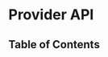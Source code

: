 <script lang="ts">
  import { findClasses, findTypeAliases, findInterfaces, findFunctions, ClassInfo, ReflectionKind, } from './../.vitepress/ast-utils';
  import { buildTableOfContent, buildPage } from './../scripts/build';

  const project = (await import(/* @vite-ignore */ './../build/typedoc-ast.json').then(
    module => module.default,
  )) as ProjectReflection;

  // console.log(await buildPage(project, 'Provider Api', await buildTableOfContent(project, 'Provider Api')))

  export default {
    name: 'Provider Api',
    data() {
      return {
        classes: [],
        classesNames: [],
        interfaces: [],
        interfacesNames: [],
        typeAliases: [],
        typeAliasesNames: [],
        functions: [],
        functionsNames: [],
        tableOfContent: [],
        pageContent: {},
      };
    },
    async created() {
      this.classes = await findClasses(project, 'Provider Api');
      this.classesNames = this.classes.map((c: ClassInfo) => c.name);
      this.interfaces = await findInterfaces(project, 'Provider Api');

      this.interfacesNames = this.interfaces.map((c: ClassInfo) => c.name);
      this.typeAliases = await findTypeAliases(project, 'Provider Api');
      this.typeAliasesNames = this.typeAliases.map((c: ClassInfo) => c.name);
      this.functions = await findFunctions(project, 'Provider Api');
      this.functionsNames = this.functions.map((c: ClassInfo) => c.name);
      this.tableOfContent = await buildTableOfContent(project, 'Provider Api');
      this.pageContent = await buildPage(project, 'Provider Api', this.tableOfContent);

    },
  };
</script>

# Provider API

## Table of Contents

<!-- <TableOfContentComponent :tocData="tableOfContent" /> -->

<PageContentComponent :page="pageContent" />
